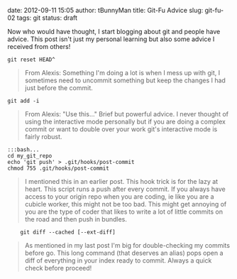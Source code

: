 date: 2012-09-11 15:05
author: tBunnyMan
title: Git-Fu Advice
slug: git-fu-02
tags: git
status: draft

Now who would have thought, I start blogging about git and people have advice. This post isn't just my personal learning but also some advice I received from others!


    git reset HEAD^
> From Alexis: Something I'm doing a lot is when I mess up with git, I sometimes need to uncommit something but keep the changes I had just before the commit.

    git add -i
> From Alexis: "Use this…" Brief but powerful advice. I never thought of using the interactive mode personally but if you are doing a complex commit or want to double over your work git's interactive mode is fairly robust.

    :::bash...
    cd my_git_repo
    echo 'git push' > .git/hooks/post-commit
    chmod 755 .git/hooks/post-commit
> I mentioned this in an earlier post. This hook trick is for the lazy at heart. This script runs a push after every commit. If you always have access to your origin repo when you are coding, ie like you are a cubicle worker, this might not be too bad. This might get annoying of you are the type of coder that likes to write a lot of little commits on the road and then push in bundles.

		git diff --cached [--ext-diff]
> As mentioned in my last post I'm big for double-checking my commits before go. This long command (that deserves an alias) pops open a diff of everything in your index ready to commit. Always a quick check before proceed!
